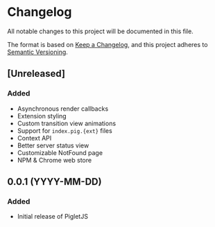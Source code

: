 # Changelog

All notable changes to this project will be documented in this file.

The format is based on [Keep a Changelog](https://keepachangelog.com/en/1.1.0/),
and this project adheres to [Semantic Versioning](https://semver.org/spec/v2.0.0.html).

## [Unreleased]

### Added

- Asynchronous render callbacks
- Extension styling
- Custom transition view animations
- Support for `index.pig.{ext}` files
- Context API
- Better server status view
- Customizable NotFound page
- NPM & Chrome web store

## 0.0.1 (YYYY-MM-DD)

### Added

- Initial release of PigletJS